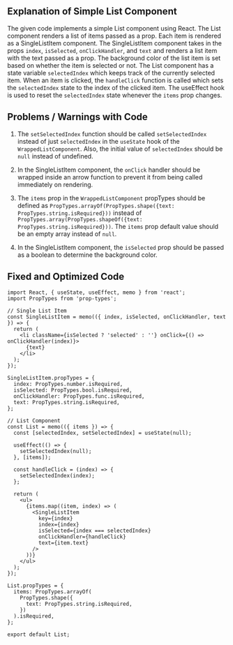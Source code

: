 ## Explanation of Simple List Component 

The given code implements a simple List component using React. The List component renders a list of items passed as a prop. Each item is rendered as a SingleListItem component. The SingleListItem component takes in the props `index`, `isSelected`, `onClickHandler`, and `text` and renders a list item with the text passed as a prop. The background color of the list item is set based on whether the item is selected or not. The List component has a state variable `selectedIndex` which keeps track of the currently selected item. When an item is clicked, the `handleClick` function is called which sets the `selectedIndex` state to the index of the clicked item. The useEffect hook is used to reset the `selectedIndex` state whenever the `items` prop changes. 

## Problems / Warnings with Code 

1. The `setSelectedIndex` function should be called `setSelectedIndex` instead of just `selectedIndex` in the `useState` hook of the `WrappedListComponent`. Also, the initial value of `selectedIndex` should be `null` instead of undefined. 

2. In the SingleListItem component, the `onClick` handler should be wrapped inside an arrow function to prevent it from being called immediately on rendering. 

3. The `items` prop in the `WrappedListComponent` propTypes should be defined as `PropTypes.arrayOf(PropTypes.shape({text: PropTypes.string.isRequired}))` instead of `PropTypes.array(PropTypes.shapeOf({text: PropTypes.string.isRequired}))`. The `items` prop default value should be an empty array instead of `null`. 

4. In the SingleListItem component, the `isSelected` prop should be passed as a boolean to determine the background color. 

## Fixed and Optimized Code 

```
import React, { useState, useEffect, memo } from 'react';
import PropTypes from 'prop-types';

// Single List Item
const SingleListItem = memo(({ index, isSelected, onClickHandler, text }) => {
  return (
    <li className={isSelected ? 'selected' : ''} onClick={() => onClickHandler(index)}>
      {text}
    </li>
  );
});

SingleListItem.propTypes = {
  index: PropTypes.number.isRequired,
  isSelected: PropTypes.bool.isRequired,
  onClickHandler: PropTypes.func.isRequired,
  text: PropTypes.string.isRequired,
};

// List Component
const List = memo(({ items }) => {
  const [selectedIndex, setSelectedIndex] = useState(null);

  useEffect(() => {
    setSelectedIndex(null);
  }, [items]);

  const handleClick = (index) => {
    setSelectedIndex(index);
  };

  return (
    <ul>
      {items.map((item, index) => (
        <SingleListItem
          key={index}
          index={index}
          isSelected={index === selectedIndex}
          onClickHandler={handleClick}
          text={item.text}
        />
      ))}
    </ul>
  );
});

List.propTypes = {
  items: PropTypes.arrayOf(
    PropTypes.shape({
      text: PropTypes.string.isRequired,
    })
  ).isRequired,
};

export default List;
```


